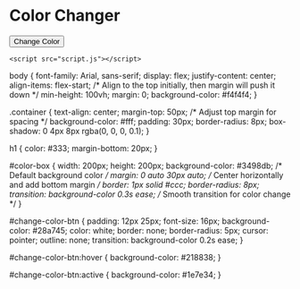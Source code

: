 <!DOCTYPE html>
<html lang="en">
<head>
    <meta charset="UTF-8">
    <meta name="viewport" content="width=device-width, initial-scale=1.0">
    <title>Color Changer</title>
    <link rel="stylesheet" href="style.css">
</head>
<body>
    <div class="container">
        <h1>Color Changer</h1>
        <div id="color-box"></div>
        <button id="change-color-btn">Change Color</button>
    </div>

    <script src="script.js"></script>
    
</body>
</html>body {
    font-family: Arial, sans-serif;
    display: flex;
    justify-content: center;
    align-items: flex-start; /* Align to the top initially, then margin will push it down */
    min-height: 100vh;
    margin: 0;
    background-color: #f4f4f4;
}

.container {
    text-align: center;
    margin-top: 50px; /* Adjust top margin for spacing */
    background-color: #fff;
    padding: 30px;
    border-radius: 8px;
    box-shadow: 0 4px 8px rgba(0, 0, 0, 0.1);
}

h1 {
    color: #333;
    margin-bottom: 20px;
}

#color-box {
    width: 200px;
    height: 200px;
    background-color: #3498db; /* Default background color */
    margin: 0 auto 30px auto; /* Center horizontally and add bottom margin */
    border: 1px solid #ccc;
    border-radius: 8px;
    transition: background-color 0.3s ease; /* Smooth transition for color change */
}

#change-color-btn {
    padding: 12px 25px;
    font-size: 16px;
    background-color: #28a745;
    color: white;
    border: none;
    border-radius: 5px;
    cursor: pointer;
    outline: none;
    transition: background-color 0.2s ease;
}

#change-color-btn:hover {
    background-color: #218838;
}

#change-color-btn:active {
    background-color: #1e7e34;
}
